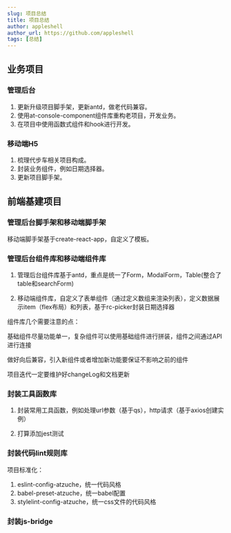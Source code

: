 ```yaml
---
slug: 项目总结
title: 项目总结
author: appleshell
author_url: https://github.com/appleshell
tags: [总结]
---
```


## 业务项目

### 管理后台

1. 更新升级项目脚手架，更新antd，做老代码兼容。
2. 使用at-console-component组件库重构老项目，开发业务。
3. 在项目中使用函数式组件和hook进行开发。

### 移动端H5

1. 梳理代步车相关项目构成。
2. 封装业务组件，例如日期选择器。
3. 更新项目脚手架。

## 前端基建项目

### 管理后台脚手架和移动端脚手架

移动端脚手架基于create-react-app，自定义了模板。

### 管理后台组件库和移动端组件库

1. 管理后台组件库基于antd，重点是统一了Form，ModalForm，Table(整合了table和searchForm)

2. 移动端组件库，自定义了表单组件（通过定义数组来渲染列表），定义数据展示item（flex布局）和列表，基于rc-picker封装日期选择器

组件库几个需要注意的点：

  基础组件尽量功能单一，复杂组件可以使用基础组件进行拼装，组件之间通过API进行连接

  做好向后兼容，引入新组件或者增加新功能要保证不影响之前的组件

  项目迭代一定要维护好changeLog和文档更新

### 封装工具函数库

1. 封装常用工具函数，例如处理url参数（基于qs），http请求（基于axios创建实例）

2. 打算添加jest测试

### 封装代码lint规则库

项目标准化：

  1. eslint-config-atzuche，统一代码风格
  2. babel-preset-atzuche，统一babel配置
  3. stylelint-config-atzuche，统一css文件的代码风格

### 封装js-bridge
